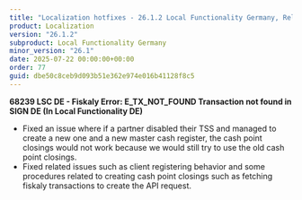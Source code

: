 ```yaml
---
title: "Localization hotfixes - 26.1.2 Local Functionality Germany, Release date July 22, 2025 - Hotfixes"
product: Localization
version: "26.1.2"
subproduct: Local Functionality Germany
minor_version: "26.1"
date: 2025-07-22 00:00:00+00:00
order: 77
guid: dbe50c8ceb9d093b51e362e974e016b41128f8c5
---
```


<strong>68239 LSC DE - Fiskaly Error: E_TX_NOT_FOUND Transaction not found in SIGN DE (In Local Functionality DE)</strong>
<ul><li>Fixed an issue where if a partner disabled their TSS and  managed to create a new one and a new master cash register, the cash point closings would not work because we would still try to use the old cash point closings.</li>
<li>Fixed related issues such as client registering behavior and some procedures related to creating cash point closings such as fetching fiskaly transactions to create the API request.</li></ul>
